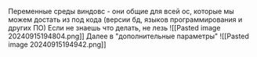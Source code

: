 Переменные среды виндовс - они общие для всей ос, которые мы можем достать из под кода (версии бд, языков программирования и других ПО)
Если не знаешь что делать, не лезь
![[Pasted image 20240915194804.png]]
Далее в "дополнительные параметры"
![[Pasted image 20240915194942.png]]